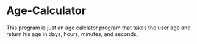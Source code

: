# Age-Calculator
This program is just an age calclator program that takes the user age and return his age in days, hours, minutes, and seconds.
